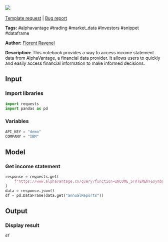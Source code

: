 <a href="https://app.naas.ai/user-redirect/naas/downloader?url=https://raw.githubusercontent.com/jupyter-naas/awesome-notebooks/master/AlphaVantage/AlphaVantage_Get_income_statement.ipynb" target="_parent"><img src="https://naasai-public.s3.eu-west-3.amazonaws.com/open_in_naas.svg"/></a><br><br><a href="https://github.com/jupyter-naas/awesome-notebooks/issues/new?assignees=&labels=&template=template-request.md&title=Tool+-+Action+of+the+notebook+">Template request</a> | <a href="https://github.com/jupyter-naas/awesome-notebooks/issues/new?assignees=&labels=bug&template=bug_report.md&title=AlphaVantage+-+Get+income+statement:+Error+short+description">Bug report</a>

**Tags:** #alphavantage #trading #market_data #investors #snippet #dataframe

**Author:** [Florent Ravenel](https://www.linkedin.com/in/ACoAABCNSioBW3YZHc2lBHVG0E_TXYWitQkmwog/)

**Description:** This notebook provides a way to access income statement data from AlphaVantage, a financial data provider. It allows users to quickly and easily access financial information to make informed decisions.

## Input

### Import libraries


```python
import requests
import pandas as pd
```

### Variables


```python
API_KEY = "demo"
COMPANY = "IBM"
```

## Model

### Get income statement


```python
response = requests.get(
    f"https://www.alphavantage.co/query?function=INCOME_STATEMENT&symbol={COMPANY}&apikey={API_KEY}"
)
data = response.json()
df = pd.DataFrame(data.get("annualReports"))
```

## Output

### Display result


```python
df
```
